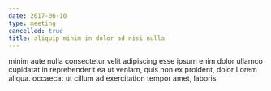 ```yaml
---
date: 2017-06-10
type: meeting
cancelled: true
title: aliquip minim in dolor ad nisi nulla
---
```

minim aute nulla consectetur velit adipiscing esse ipsum enim dolor ullamco cupidatat in reprehenderit ea ut veniam, quis non ex proident, dolor Lorem aliqua. occaecat ut cillum ad exercitation tempor amet, laboris